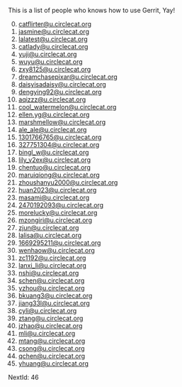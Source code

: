 This is a list of people who knows how to use Gerrit, Yay!

0. catflirter@u.circlecat.org
1. jasmine@u.circlecat.org
2. lalatest@u.circlecat.org
3. catlady@u.circlecat.org
4. yuji@u.circlecat.org
5. wuyu@u.circlecat.org
6. zxy8125@u.circlecat.org
7. dreamchasepixar@u.circlecat.org
8. daisyisadaisy@u.circlecat.org
9. dengying92@u.circlecat.org
10. aqizzz@u.circlecat.org
11. cool_watermelon@u.circlecat.org
12. ellen.yg@u.circlecat.org
13. marshmellow@u.circlecat.org
14. ale_ale@u.circlecat.org
15. 1301766765@u.circlecat.org
16. 327751304@u.circlecat.org
17. bingl_w@u.circlecat.org
18. lily_v2ex@u.circlecat.org
19. chentuo@u.circlecat.org
20. maruiqiong@u.circlecat.org
21. zhoushanyu2000@u.circlecat.org
22. huan2023@u.circlecat.org
23. masami@u.circlecat.org
24. 2470192093@u.circlecat.org
25. morelucky@u.circlecat.org
26. mzongiri@u.circlecat.org
27. zjun@u.circlecat.org
28. lalisa@u.circlecat.org
29. 1669295211@u.circlecat.org
30. wenhaow@u.circlecat.org
31. zc1192@u.circlecat.org
32. lanxi_li@u.circlecat.org
33. nshi@u.circlecat.org
34. schen@u.circlecat.org
35. yzhou@u.circlecat.org
36. bkuang3@u.circlecat.org
37. jiang33l@u.circlecat.org
38. cyli@u.circlecat.org
39. ztang@u.circlecat.org
40. jzhao@u.circlecat.org
41. mli@u.circlecat.org
42. mtang@u.circlecat.org
43. csong@u.circlecat.org
44. qchen@u.circlecat.org
45. yhuang@u.circlecat.org

NextId: 46
